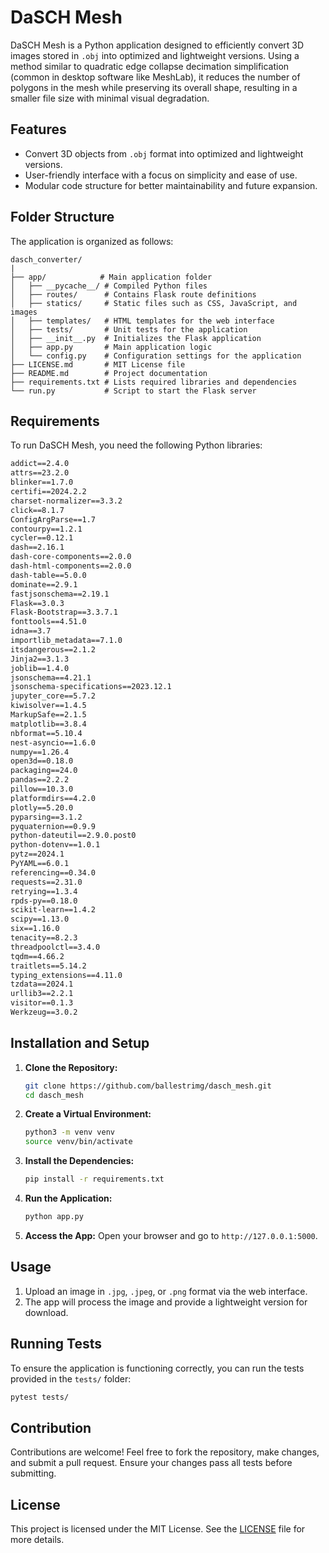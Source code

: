 # DaSCH Mesh

DaSCH Mesh is a Python application designed to efficiently convert 3D images stored in `.obj` into optimized and lightweight versions. Using a method similar to quadratic edge collapse decimation simplification (common in desktop software like MeshLab), it reduces the number of polygons in the mesh while preserving its overall shape, resulting in a smaller file size with minimal visual degradation.

## Features

- Convert 3D objects from `.obj` format into optimized and lightweight versions.
- User-friendly interface with a focus on simplicity and ease of use.
- Modular code structure for better maintainability and future expansion.

## Folder Structure

The application is organized as follows:

```
dasch_converter/
|
├── app/            # Main application folder
│   ├── __pycache__/ # Compiled Python files
│   ├── routes/      # Contains Flask route definitions
│   ├── statics/     # Static files such as CSS, JavaScript, and images
│   ├── templates/   # HTML templates for the web interface
│   ├── tests/       # Unit tests for the application
│   ├── __init__.py  # Initializes the Flask application
│   ├── app.py       # Main application logic
│   └── config.py    # Configuration settings for the application
├── LICENSE.md       # MIT License file
├── README.md        # Project documentation
├── requirements.txt # Lists required libraries and dependencies
└── run.py           # Script to start the Flask server
```

## Requirements

To run DaSCH Mesh, you need the following Python libraries:

```txt
addict==2.4.0
attrs==23.2.0
blinker==1.7.0
certifi==2024.2.2
charset-normalizer==3.3.2
click==8.1.7
ConfigArgParse==1.7
contourpy==1.2.1
cycler==0.12.1
dash==2.16.1
dash-core-components==2.0.0
dash-html-components==2.0.0
dash-table==5.0.0
dominate==2.9.1
fastjsonschema==2.19.1
Flask==3.0.3
Flask-Bootstrap==3.3.7.1
fonttools==4.51.0
idna==3.7
importlib_metadata==7.1.0
itsdangerous==2.1.2
Jinja2==3.1.3
joblib==1.4.0
jsonschema==4.21.1
jsonschema-specifications==2023.12.1
jupyter_core==5.7.2
kiwisolver==1.4.5
MarkupSafe==2.1.5
matplotlib==3.8.4
nbformat==5.10.4
nest-asyncio==1.6.0
numpy==1.26.4
open3d==0.18.0
packaging==24.0
pandas==2.2.2
pillow==10.3.0
platformdirs==4.2.0
plotly==5.20.0
pyparsing==3.1.2
pyquaternion==0.9.9
python-dateutil==2.9.0.post0
python-dotenv==1.0.1
pytz==2024.1
PyYAML==6.0.1
referencing==0.34.0
requests==2.31.0
retrying==1.3.4
rpds-py==0.18.0
scikit-learn==1.4.2
scipy==1.13.0
six==1.16.0
tenacity==8.2.3
threadpoolctl==3.4.0
tqdm==4.66.2
traitlets==5.14.2
typing_extensions==4.11.0
tzdata==2024.1
urllib3==2.2.1
visitor==0.1.3
Werkzeug==3.0.2
```

## Installation and Setup

1. **Clone the Repository:**
   ```bash
   git clone https://github.com/ballestrimg/dasch_mesh.git
   cd dasch_mesh
   ```

2. **Create a Virtual Environment:**
   ```bash
   python3 -m venv venv
   source venv/bin/activate
   ```

3. **Install the Dependencies:**
   ```bash
   pip install -r requirements.txt
   ```

4. **Run the Application:**
   ```bash
   python app.py
   ```

5. **Access the App:**
   Open your browser and go to `http://127.0.0.1:5000`.

## Usage

1. Upload an image in `.jpg`, `.jpeg`, or `.png` format via the web interface.
2. The app will process the image and provide a lightweight version for download.

## Running Tests

To ensure the application is functioning correctly, you can run the tests provided in the `tests/` folder:

```bash
pytest tests/
```

## Contribution

Contributions are welcome! Feel free to fork the repository, make changes, and submit a pull request. Ensure your changes pass all tests before submitting.

## License

This project is licensed under the MIT License. See the [LICENSE](https://github.com/ballestrimg/dasch_mesh/blob/main/LICENCE.md) file for more details.
